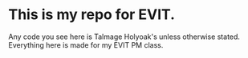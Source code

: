# This is my repo for EVIT. 
Any code you see here is Talmage Holyoak's unless otherwise stated. 
Everything here is made for my EVIT PM class.

